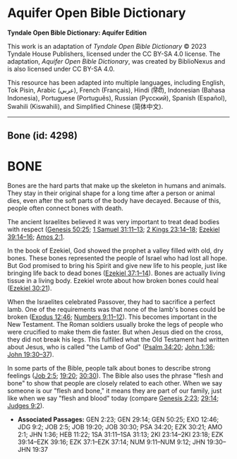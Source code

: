 # Aquifer Open Bible Dictionary

**Tyndale Open Bible Dictionary: Aquifer Edition**

This work is an adaptation of *Tyndale Open Bible Dictionary* © 2023 Tyndale House Publishers, licensed under the CC BY\-SA 4\.0 license. The adaptation, *Aquifer Open Bible Dictionary*, was created by BiblioNexus and is also licensed under CC BY\-SA 4\.0\.

This resource has been adapted into multiple languages, including English, Tok Pisin, Arabic (عربي), French (Français), Hindi (हिंदी), Indonesian (Bahasa Indonesia), Portuguese (Português), Russian (Русский), Spanish (Español), Swahili (Kiswahili), and Simplified Chinese (简体中文).



--------------------------------

## Bone (id: 4298)

BONE
====

Bones are the hard parts that make up the skeleton in humans and animals. They stay in their original shape for a long time after a person or animal dies, even after the soft parts of the body have decayed. Because of this, people often connect bones with death.

The ancient Israelites believed it was very important to treat dead bodies with respect ([Genesis 50:25](https://ref.ly/Gen50:25); [1 Samuel 31:11–13](https://ref.ly/1Sam31:11-1Sam31:13); [2 Kings 23:14–18](https://ref.ly/2Kgs23:14-2Kgs23:18); [Ezekiel 39:14–16](https://ref.ly/Ezek39:14-Ezek39:16); [Amos 2:1](https://ref.ly/Amos2:1). 

In the book of Ezekiel, God showed the prophet a valley filled with old, dry bones. These bones represented the people of Israel who had lost all hope. But God promised to bring his Spirit and give new life to his people, just like bringing life back to dead bones ([Ezekiel 37:1–14](https://ref.ly/Ezek37:1-Ezek37:14)). Bones are actually living tissue in a living body. Ezekiel wrote about how broken bones could heal ([Ezekiel 30:21](https://ref.ly/Ezek30:21)). 

When the Israelites celebrated Passover, they had to sacrifice a perfect lamb. One of the requirements was that none of the lamb's bones could be broken ([Exodus 12:46](https://ref.ly/Exod12:46); [Numbers 9:11–12](https://ref.ly/Num9:11-Num9:12)). This becomes important in the New Testament. The Roman soldiers usually broke the legs of people who were crucified to make them die faster. But when Jesus died on the cross, they did not break his legs. This fulfilled what the Old Testament had written about Jesus, who is called "the Lamb of God" ([Psalm 34:20](https://ref.ly/Ps34:20); [John 1:36](https://ref.ly/John1:36); [John 19:30–37](https://ref.ly/John19:30-John19:37)).

In some parts of the Bible, people talk about bones to describe strong feelings ([Job 2:5](https://ref.ly/Job2:5); [19:20](https://ref.ly/Job19:20); [30:30](https://ref.ly/Job30:30)). The Bible also uses the phrase "flesh and bone" to show that people are closely related to each other. When we say someone is our "flesh and bone," it means they are part of our family, just like when we say "flesh and blood" today (compare [Genesis 2:23](https://ref.ly/Gen2:23); [29:14](https://ref.ly/Gen29:14); [Judges 9:2](https://ref.ly/Judg9:2)).

* **Associated Passages:** GEN 2:23; GEN 29:14; GEN 50:25; EXO 12:46; JDG 9:2; JOB 2:5; JOB 19:20; JOB 30:30; PSA 34:20; EZK 30:21; AMO 2:1; JHN 1:36; HEB 11:22; 1SA 31:11–1SA 31:13; 2KI 23:14–2KI 23:18; EZK 39:14–EZK 39:16; EZK 37:1–EZK 37:14; NUM 9:11–NUM 9:12; JHN 19:30–JHN 19:37

